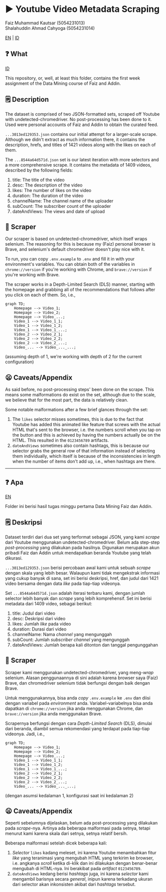 # ▶️ **Youtube Video Metadata Scraping**

Faiz Muhammad Kautsar (5054231013)  
Shalahuddin Ahmad Cahyoga (5054231014)

[EN](#-what) | [ID](#-apa)

## ❓ **What**

[ID](#-apa)

This repository, or, well, at least this folder, contains the first week assignment of the Data Mining course of Faiz and Addin.

## 🗒️ **Description**

The dataset is comprised of two JSON-formatted sets, scraped off Youtube with undetected-chromedriver. No post-processing has been done to it. Used were personal accounts of Faiz and Addin to obtain the curated feed.

`...3013ed129353.json` contains our initial attempt for a larger-scale scrape. Although we didn't extract as much information there, it contains the description, hrefs, and titles of 1421 videos along with the likes on each of them.

The `...8544a64d571d.json` set is our latest iteration with more selectors and a more comprehensive scrape. It contains the metadata of 1409 videos, described by the following fields:

1. title: The title of the video
2. desc: The description of the video
3. likes: The number of likes on the video
4. duration: The duration of the video
5. channelName: The channel name of the uploader
6. subCount: The subscriber count of the uploader
7. dateAndViews: The views and date of upload

## 🤖 **Scraper**

Our scraper is based on undetected-chromedriver, which itself wraps selenium. The reasoning for this is because my (Faiz) personal browser is Brave, and selenium's default chromedriver doesn't play nice with it.

To run, you can copy `.env.example` to `.env` and fill it in with your environment's variables. You can obtain both of the variables in `chrome://version` if you're working with Chrome, and `brave://version` if you're working with Brave.

The scraper works in a Depth-Limited Search (DLS) manner, starting with the homepage and grabbing all of the recommendations that follows after you click on each of them. So, i.e.,

```mermaid
graph TD;
    Homepage --> Video_1;
    Homepage --> Video_2;
    Homepage --> Video_...;
    Video_1 --> Video_1_1;
    Video_1 --> Video_1_2;
    Video_1 --> Video_1_...;
    Video_2 --> Video_2_1;
    Video_2 --> Video_2_2;
    Video_2 --> Video_2_...;
    Video_... --> Video_..._...;
```

(assuming depth of 1, we're working with depth of 2 for the current configuration)

## 😦 **Caveats/Appendix**

As said before, no post-processing steps' been done on the scrape. This means some malformations do exist on the set, although due to the scale, we believe that for the most part, the data is relatively clean.

Some notable malformations after a few brief glances through the set:

1. The `likes` selector misses sometimes, this is due to the fact that Youtube has added this animated like feature that screws with the actual HTML that's sent to the browser, i.e. the numbers scroll when you tap on the button and this is achieved by having the numbers actually be on the HTML. This resulted in the `0123456789` artifacts.
2. `dateAndViews` sometimes also contain hashtags, this is because our selector grabs the general row of that information instead of selecting them individually, which itself is because of the inconsistencies in length when the number of items don't add up, i.e., when hashtags are there.

---

## ❓ **Apa**

[EN](#-what)

Folder ini berisi hasil tugas minggu pertama Data Mining Faiz dan Addin.

## 🗒️ **Deskripsi**

Dataset terdiri dari dua set yang terformat sebagai JSON, yang kami _scrape_ dari Youtube menggunakan undetected-chromedriver. Belum ada step-step _post-processing_ yang dilakukan pada hasilnya. Digunakan merupakan akun pribadi Faiz dan Addin untuk mendapatkan beranda Youtube yang telah dikurasi.

`...3013ed129353.json` berisi percobaan awal kami untuk sebuah _scrape_ dengan skala yang lebih besar. Walaupun kami tidak mengekstrak informasi yang cukup banyak di sana, set ini berisi deskripsi, href, dan judul dari 1421 video bersama dengan data _like_ pada tiap-tiap videonya.

Set `...8544a64d571d.json` adalah iterasi terbaru kami, dengan jumlah selector lebih banyak dan _scrape_ yang lebih komprehensif. Set ini berisi metadata dari 1409 video, sebagai berikut:

1. title: Judul dari video
2. desc: Deskripsi dari video
3. likes: Jumlah _like_ pada video
4. duration: Durasi dari video
5. channelName: Nama _channel_ yang mengunggah
6. subCount: Jumlah _subscriber channel_ yang mengunggah
7. dateAndViews: Jumlah berapa kali ditonton dan tanggal pengunggahan

## 🤖 **Scraper**

Scraper kami menggunakan undetected-chromedriver, yang meng-_wrap_ selenium. Alasan penggunaannya di sini adalah karena browser saya (Faiz) Brave, dan chromedriver selenium tidak berfungsi dengan baik dengan Brave.

Untuk menggunakannya, bisa anda _copy_ `.env.example` ke `.env` dan diisi dengan variabel pada _environment_ anda. Variabel-variabelnya bisa anda dapatkan di `chrome://version` jika anda menggunakan Chrome, dan `brave://version` jika anda menggunakan Brave.

Scrapernya berfungsi dengan cara _Depth-Limited Search_ (DLS), dimulai dari beranda, diambil semua rekomendasi yang terdapat pada tiap-tiap videonya. Jadi, i.e.,

```mermaid
graph TD;
    Homepage --> Video_1;
    Homepage --> Video_2;
    Homepage --> Video_...;
    Video_1 --> Video_1_1;
    Video_1 --> Video_1_2;
    Video_1 --> Video_1_...;
    Video_2 --> Video_2_1;
    Video_2 --> Video_2_2;
    Video_2 --> Video_2_...;
    Video_... --> Video_..._...;
```

(dengan asumsi kedalaman 1, konfigurasi saat ini kedalaman 2)

## 😦 **Caveats/Appendix**

Seperti sebelumnya dijelaskan, belum ada post-processing yang dilakukan pada _scrape_-nya. Artinya ada beberapa malformasi pada setnya, tetapi menurut kami karena skala dari setnya, setnya relatif bersih.

Beberapa malformasi setelah dicek beberapa kali:

1. _Selector_ `likes` kadang meleset, ini karena Youtube menambahkan fitur _like_ yang teranimasi yang mengubah HTML yang terkirim ke browser, i.e. angkanya _scroll_ ketika di-klik dan ini dilakukan dengan benar-benar mengubah di HTML-nya. Ini berakibat pada _artifact_ `0123456789`.
2. `dateAndViews` kedang berisi _hashtags_ juga, ini karena _selector_ kami mengambil barisnya secara _general_, inipun karena terkadang ukuran dari selector akan inkonsisten akibat dari _hashtags_ tersebut.
